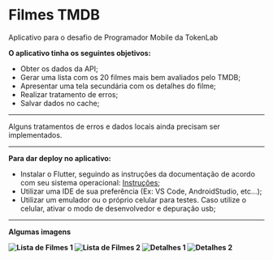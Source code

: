 # Filmes TMDB

Aplicativo para o desafio de Programador Mobile da TokenLab

<p><strong>O aplicativo tinha os seguintes objetivos:</strong></p>

- Obter os dados da API;
- Gerar uma lista com os 20 filmes mais bem avaliados pelo TMDB;
- Apresentar uma tela secundária com os detalhes do filme;
- Realizar tratamento de erros;
- Salvar dados no cache;

---

Alguns tratamentos de erros e dados locais ainda precisam ser implementados.

---

<p><strong>Para dar deploy no aplicativo: </strong></p>

- Instalar o Flutter, seguindo as instruções da documentação de acordo com seu sistema operacional: [Instruções](https://docs.flutter.dev/get-started/install);
- Utilizar uma IDE de sua preferência (Ex: VS Code, AndroidStudio, etc...);
- Utilizar um emulador ou o próprio celular para testes. Caso utilize o celular, ativar o modo de desenvolvedor e depuração usb;

---

<p><strong>Algumas imagens</p>

![Lista de Filmes 1](/assets/images/ListOne.png)
![Lista de Filmes 2](/assets/images/ListTwo.png)
![Detalhes 1](/assets/images/DetailsOne.png)
![Detalhes 2](/assets/images/DetailsTwo.png)
